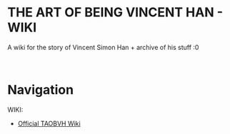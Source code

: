 # THE ART OF BEING VINCENT HAN - WIKI

A wiki for the story of Vincent Simon Han + archive of his stuff :0

&nbsp;

# Navigation

WIKI:
- [Official TAOBVH Wiki](https://jinippybasile.github.io/theartofbeingvincenthan.github.io/)